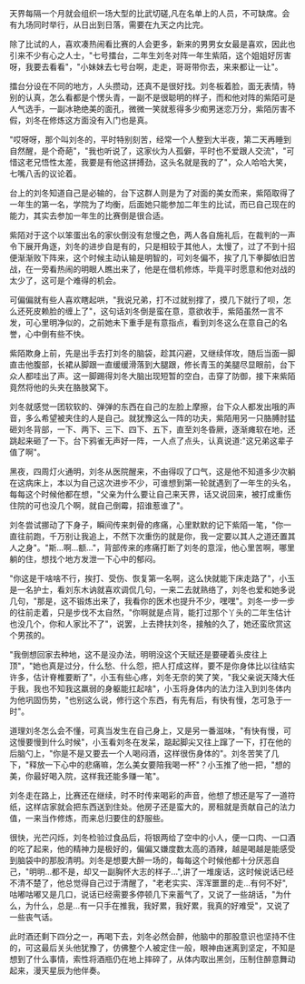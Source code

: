 天界每隔一个月就会组织一场大型的比武切磋,凡在名单上的人员，不可缺席。会有九场同时举行，从日出到日落，需要在九天之内比完。

除了比试的人，喜欢凑热闹看比赛的人会更多，新来的男男女女最是喜欢，因此也引来不少有心之人士，"七号擂台，二年生刘冬对阵一年生紫陌，这个姐姐好厉害呀，我要去看看"，"小妹妹去七号台啊，走走，哥哥带你去，来来都让一让"。

擂台分设在不同的地方，人头攒动，还真不是很好找。刘冬板着脸，面无表情，特别的认真，怎么看都是个愣头青，一副不是很聪明的样子，而和他对阵的紫陌可是人气选手，一副冰艳绝美的面孔，微微一笑就惹得多少痴男迷恋万分，紫陌厉害不假，刘冬在修炼这方面没有入门也是真。

"哎呀呀，那个叫刘冬的，平时特别刻苦，经常一个人整到大半夜，第二天再睡到自然醒，是个奇葩"，"我也听说了，这家伙为人孤僻，平时也不爱跟人交流"，"可惜这老兄悟性太差，我要是有他这拼搏劲，这头名就是我的了"，众人哈哈大笑，七嘴八舌的议论着。

台上的刘冬知道自己是必输的，台下这群人则是为了对面的美女而来，紫陌取得了一年生的第一名，学院为了均衡，后面她只能参加二年生的比试，而已自己现在的能力，其实去参加一年生的比赛倒是很合适。

紫陌对于这个以笨蛋出名的家伙倒没有怠慢之色，两人各自施礼后，在裁判的一声令下展开角逐，刘冬的进步自是有的，只是相较于其他人，太慢了，过了不到十招便渐渐败下阵来，这个时候主动认输是明智的，可刘冬偏不，挨了几下拳脚依旧苦战，在一旁看热闹的明眼人瞧出来了，他是在借机修炼，毕竟平时愿意和他对战的太少了，这可是个难得的机会。

可偏偏就有些人喜欢瞎起哄，"我说兄弟，打不过就别撑了，摸几下就行了呗，怎么还死皮赖脸的缠上了"，这句话刘冬倒是蛮在意，意欲收手，紫陌虽然一言不发，可心里明净似的，之前她未下重手是有意指点，看到刘冬这么在意自己的名誉，心中倒有些不快。

紫陌欺身上前，先是出手去打刘冬的脑袋，趁其闪避，又继续佯攻，随后当面一脚直击他腹部，长裙从脚跟一直缓缓滑落到大腿跟，修长青玉的美腿尽显眼前，台下众人都哇出了声。这一脚踢得刘冬大脑出现短暂的空白，击穿了防御，接下来紫陌竟然将他的头夹在胳肢窝下。

刘冬就感觉一团软软的、弹弹的东西在自己的左脸上摩擦，台下众人都发出哦的声音，多么希望被夹住的人是自己。就犹豫这么一阵的功夫，紫陌用另一只胳膊肘猛砸刘冬背部，一下、两下、三下、四下、五下，直至刘冬昏厥，逐渐瘫软在地，还跳起来砸了一下。台下鸦雀无声好一阵，一人点了点头，认真说道:"这兄弟这辈子值了啊"。

黑夜，四周灯火通明，刘冬从医院醒来，不由得叹了口气，这是他不知道多少次躺在这病床上，本以为自己这次进步不少，可谁想到第一轮就遇到了一年生的头名，每每这个时候他都在想，"父亲为什么要让自己来天界，话又说回来，被打成重伤住院的可也没几个啊，就自己倒霉，招谁惹谁了"。

刘冬尝试挪动了下身子，瞬间传来刺骨的疼痛，心里默默的记下紫陌一笔，"你一直往前跑，千万别让我追上，不然下次重伤的就是你，我一定要以其人之道还置其人之身"。"斯...啊...额..."，背部传来的疼痛打断了刘冬的意淫，他心里苦啊，哪里躺的住，想找个地方发泄一下心中的郁闷。

"你这是干啥啥不行，挨打、受伤、恢复第一名啊，这么快就能下床走路了"，小玉是一名护士，看刘东木讷就喜欢调侃几句，一来二去就熟络了，刘冬也爱和她多说几句，"那是，这不锻炼出来了，我看你的医术也提升不少，嘿嘿"。刘冬一步一步的往前走着，只是步伐不太自然，"你啊就是点背，能打过那个丫头的二年生估计也没几个，你和人家比不了"，说罢，上去搀扶刘冬，接触的久了，她还蛮欣赏这个男孩的。

"我倒想回家去种地，这不是没办法，明明没这个天赋还是要硬着头皮往上顶"，"她也真是过分，什么愁、什么怨，把人打成这样，要不是你身体比以往结实许多，估计脊椎要断了"，小玉有些心疼，刘冬无奈的笑了笑，"我父亲说天降大任于我，我也不知我这羸弱的身躯能扛起啥"，小玉将身体内的法力注入到刘冬体内为他巩固伤势，"也别这么说，修行这个东西，有先有后，有快有慢，怎可急于一时"。

道理刘冬怎么会不懂，可真当发生在自己身上，又是另一番滋味，"有快有慢，可这慢要慢到什么时候"，小玉看刘冬在发呆，踮起脚尖又往上蹿了一下，打在他的后脑勺上，"你是不是又要去一个人喝闷酒，这样很伤身体的"。刘冬苦笑了几下，"释放一下心中的悲痛嘛，怎么美女要陪我喝一杯"？小玉推了他一把，"想的美，你最好喝入院，这样我还能多赚一笔"。

刘冬走在路上，比赛还在继续，时不时传来喝彩的声音，他想了想还是写了一道符纸，这样店家就会把东西送到住处。他房子还是蛮大的，房租就是贡献自己的法力值，一来当作修炼，而来总归要住的舒服些。

很快，光芒闪烁，刘冬检验过食品后，将银两给了空中的小人，便一口肉、一口酒的吃了起来，他的精神力是极好的，偏偏又嫌度数太高的酒辣，越是喝越是能感受到脑袋中的那股清明。刘冬是想要大醉一场的，每每这个时候他都十分厌恶自己，"明明...都不是，却又一副胸怀大志的样子...",讲了一堆废话，这时候说话已经不清不楚了，他总觉得自己过于清醒了，"老老实实、浑浑噩噩的走...有何不好",咕嘟咕嘟又是几口，说话已经需要多停顿几下来蓄气了，又说了一些胡话，"为什么，为什么，总是...有一只手在推我，我好累，我好累，我真的好难受"，又说了一些丧气话。

此时酒还剩下四分之一，再喝下去，刘冬必然会醉，他脑中的那股意识也坚持不住的，可这最后关头他犹豫了，仿佛整个人被定住一般，眼神由迷离到坚定，不知是想到了什么事情，索性将酒瓶仍在地上摔碎了，从体内取出黑剑，压制住醉意舞动起来，漫天星辰为他伴奏。